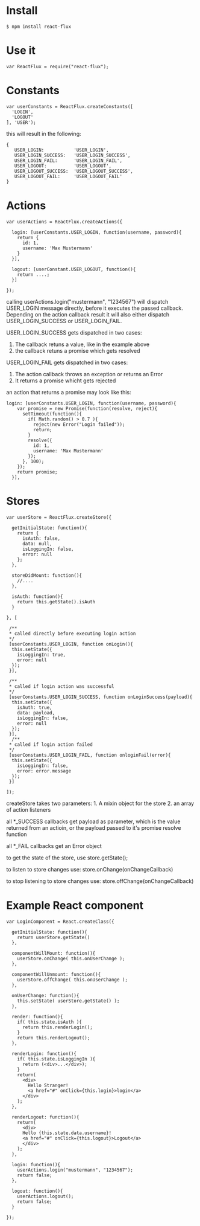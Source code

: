 Install
=======

```
$ npm install react-flux
```

Use it
======
```
var ReactFlux = require("react-flux");
```

Constants
=========
```
var userConstants = ReactFlux.createConstants([
  'LOGIN',
  'LOGOUT'
], 'USER');
```
this will result in the following:

```
{
   USER_LOGIN:           'USER_LOGIN',
   USER_LOGIN_SUCCESS:   'USER_LOGIN_SUCCESS',
   USER_LOGIN_FAIL:      'USER_LOGIN_FAIL',
   USER_LOGOUT:          'USER_LOGOUT',
   USER_LOGOUT_SUCCESS:  'USER_LOGOUT_SUCCESS',
   USER_LOGOUT_FAIL:     'USER_LOGOUT_FAIL'
}
```
Actions
=======
```
var userActions = ReactFlux.createActions({
  
  login: [userConstants.USER_LOGIN, function(username, password){
    return {
      id: 1,
      username: 'Max Mustermann'
    }
  }],
  
  logout: [userConstant.USER_LOGOUT, function(){
    return ....; 
  }]
  
});
```
calling userActions.login("mustermann", "1234567") will dispatch USER_LOGIN message directly, before it executes the passed callback. Depending on the action callback result it will also either dispatch USER_LOGIN_SUCCESS or USER_LOGIN_FAIL. 

USER_LOGIN_SUCCESS gets dispatched in two cases:
1. The callback retuns a value, like in the example above
2. the callback retuns a promise which gets resolved


USER_LOGIN_FAIL gets dispatched in two cases:
1. The action callback throws an exception or returns an Error
2. It returns a promise whicht gets rejected


an action that returns a promise may look like this:
```
login: [userConstants.USER_LOGIN, function(username, password){
    var promise = new Promise(function(resolve, reject){
      setTimeout(function(){
        if( Math.random() > 0.7 ){
          reject(new Error("Login failed"));
          return;
        }
        resolve({
          id: 1,
          username: 'Max Mustermann'
        });
      }, 100);
    });
    return promise;
  }],
```


Stores
==== 
```
var userStore = ReactFlux.createStore({
  
  getInitialState: function(){
    return {
      isAuth: false,
      data: null,
      isLoggingIn: false,
      error: null
    };
  },
  
  storeDidMount: function(){
    //....
  },
  
  isAuth: function(){
    return this.getState().isAuth
  }
  
}, [
 
 /**
 * called directly before executing login action
 */
 [userConstants.USER_LOGIN, function onLogin(){
  this.setState({
    isLoggingIn: true,
    error: null
  });
 }],
 
 /**
 * called if login action was successful
 */
 [userConstants.USER_LOGIN_SUCCESS, function onLoginSuccess(payload){
  this.setState({
    isAuth: true,
    data: payload,
    isLoggingIn: false,
    error: null
  });
 }],
  /**
 * called if login action failed
 */
 [userConstants.USER_LOGIN_FAIL, function onloginFail(error){
  this.setState({
    isLoggingIn: false,
    error: error.message
  });
 }]

]);
```


createStore takes two parameters: 1. A mixin object for the store 2. an array of action listeners

all *_SUCCESS callbacks get payload as parameter, which is the value returned from an actioin, or the payload passed to it's promise resolve function

all *_FAIL callbacks get an Error object

to get the state of the store, use store.getState();

to listen to store changes use: store.onChange(onChangeCallback)

to stop listening to store changes use: store.offChange(onChangeCallback)


Example React component
=======================
```
var LoginComponent = React.createClass({
  
  getInitialState: function(){
    return userStore.getState()
  },
  
  componentWillMount: function(){
    userStore.onChange( this.onUserChange );
  },
  
  componentWillUnmount: function(){
    userStore.offChange( this.onUserChange );
  },
  
  onUserChange: function(){
    this.setState( userStore.getState() );
  },
  
  render: function(){
    if( this.state.isAuth ){
      return this.renderLogin();
    }
    return this.renderLogout();
  },
  
  renderLogin: function(){
    if( this.state.isLoggingIn ){
      return (<div>...</div>);
    }
    return(
      <div>
        Hello Stranger! 
        <a href="#" onClick={this.login}>login</a>
      </div>
    );
  },
  
  renderLogout: function(){
    return(
      <div>
      Hello {this.state.data.username}!
      <a href="#" onClick={this.logout}>Logout</a>
      </div>
    );
  },
  
  login: function(){
    userActions.login("mustermann", "1234567");
    return false;
  },
  
  logout: function(){
    userActions.logout();
    return false;
  }
  
});
```

